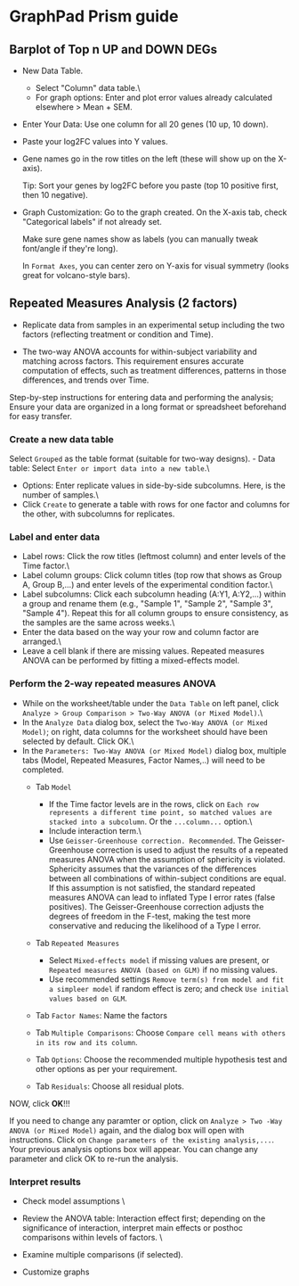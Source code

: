 # GraphPad Prism guide

## Barplot of Top n UP and DOWN DEGs

-   New Data Table.

    -   Select "Column" data table.\
    -   For graph options: Enter and plot error values already calculated elsewhere \> Mean + SEM.

-   Enter Your Data: Use one column for all 20 genes (10 up, 10 down).

-   Paste your log2FC values into Y values.

-   Gene names go in the row titles on the left (these will show up on the X-axis).

    Tip: Sort your genes by log2FC before you paste (top 10 positive first, then 10 negative).

-   Graph Customization: Go to the graph created. On the X-axis tab, check "Categorical labels" if not already set.

    Make sure gene names show as labels (you can manually tweak font/angle if they're long).

    In `Format Axes`, you can center zero on Y-axis for visual symmetry (looks great for volcano-style bars).

## Repeated Measures Analysis (2 factors)

-   Replicate data from samples in an experimental setup including the two factors (reflecting treatment or condition and Time).

-   The two-way ANOVA accounts for within-subject variability and matching across factors. This requirement ensures accurate computation of effects, such as treatment differences, patterns in those differences, and trends over Time.

Step-by-step instructions for entering data and performing the analysis; Ensure your data are organized in a long format or spreadsheet beforehand for easy transfer.

### Create a new data table

Select `Grouped` as the table format (suitable for two-way designs). - Data table: Select `Enter or import data into a new table`.\
- Options: Enter <n> replicate values in side-by-side subcolumns. Here, <n> is the number of samples.\
- Click `Create` to generate a table with rows for one factor and columns for the other, with subcolumns for replicates.

### Label and enter data

-   Label rows: Click the row titles (leftmost column) and enter levels of the Time factor.\
-   Label column groups: Click column titles (top row that shows as Group A, Group B,...) and enter levels of the experimental condition factor.\
-   Label subcolumns: Click each subcolumn heading (A:Y1, A:Y2,...) within a group and rename them (e.g., "Sample 1", "Sample 2", "Sample 3", "Sample 4"). Repeat this for all column groups to ensure consistency, as the samples are the same across weeks.\
-   Enter the data based on the way your row and column factor are arranged.\
-   Leave a cell blank if there are missing values. Repeated measures ANOVA can be performed by fitting a mixed-effects model.

### Perform the 2-way repeated measures ANOVA

-   While on the worksheet/table under the `Data Table` on left panel, click `Analyze > Group Comparison > Two-Way ANOVA (or Mixed Model)`.\
-   In the `Analyze Data` dialog box, select the `Two-Way ANOVA (or Mixed Model)`; on right, data columns for the worksheet should have been selected by default. Click OK.\
-   In the `Parameters: Two-Way ANOVA (or Mixed Model)` dialog box, multiple tabs (Model, Repeated Measures, Factor Names,..) will need to be completed.
    -   Tab `Model`

        -   If the Time factor levels are in the rows, click on `Each row represents a different time point, so matched values are stacked into a subcolumn`. Or the `...column...` option.\
        -   Include interaction term.\
        -   Use `Geisser-Greenhouse correction. Recommended`. The Geisser-Greenhouse correction is used to adjust the results of a repeated measures ANOVA when the assumption of sphericity is violated. Sphericity assumes that the variances of the differences between all combinations of within-subject conditions are equal. If this assumption is not satisfied, the standard repeated measures ANOVA can lead to inflated Type I error rates (false positives). The Geisser-Greenhouse correction adjusts the degrees of freedom in the F-test, making the test more conservative and reducing the likelihood of a Type I error.

    -   Tab `Repeated Measures`

        -   Select `Mixed-effects model` if missing values are present, or `Repeated measures ANOVA (based on GLM)` if no missing values.
        -   Use recommended settings `Remove term(s) from model and fit a simpleer model` if random effect is zero; and check `Use initial values based on GLM`.

    -   Tab `Factor Names`: Name the factors

    -   Tab `Multiple Comparisons`: Choose `Compare cell means with others in its row and its column`.

    -   Tab `Options`: Choose the recommended multiple hypothesis test and other options as per your requirement.

    -   Tab `Residuals`: Choose all residual plots.

NOW, click **OK**!!!

If you need to change any paramter or option, click on `Analyze > Two -Way ANOVA (or Mixed Model)` again, and the dialog box will open with instructions. Click on `Change parameters of the existing analysis,...`. Your previous analysis options box will appear. You can change any parameter and click OK to re-run the analysis.

### Interpret results

-   Check model assumptions \

-   Review the ANOVA table: Interaction effect first; depending on the significance of interaction, interpret main effects or posthoc comparisons within levels of factors. \

-   Examine multiple comparisons (if selected).

-   Customize graphs
